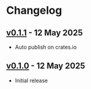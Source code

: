 # Changelog

## [v0.1.1][v0.1.1] - 12 May 2025

* Auto publish on crates.io

[v0.1.1]: https://github.com/gavv/reclog/releases/tag/v0.1.1

## [v0.1.0][v0.1.0] - 12 May 2025

* Initial release

[v0.1.0]: https://github.com/gavv/reclog/releases/tag/v0.1.0
